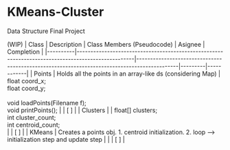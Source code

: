 # KMeans-Cluster
Data Structure Final Project

(WIP)
| Class    | Description                                                                                       | Class Members (Pseudocode)                                                                  | Asignee | Completion |
|----------|---------------------------------------------------------------------------------------------------|---------------------------------------------------------------------------------------------|---------|------------|
| Points   | Holds all the points in an array-like ds (considering Map)                                        | float coord_x;<br>float coord_y;<br><br>void loadPoints(Filename f);<br>void printPoints(); |         | [ ]        |
| Clusters |                                                                                                   | float[] clusters;<br>int cluster_count;<br>int centroid_count;<br>                          |         | [ ]        |
| KMeans   | Creates a points obj. 1. centroid initialization. 2. loop --> initialization step and update step |                                                                                             |         | [ ]        |

